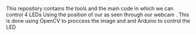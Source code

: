 This repository contains the tools and the main code in which we can control 4 LEDs Using the position of our as seen through our webcam .
This is done using OpenCV to proccess  the image and and Arduino to control the LED
